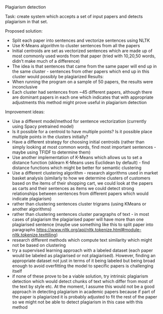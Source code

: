 Plagiarism detection

Task: create system which accepts a set of input papers and detects plagiarism in that set.

Proposed solution:
- Split each paper into sentences and vectorize sentences using NLTK
- Use K-Means algorithm to cluster sentences from all the papers
- Initial centroids are set as vectorized sentences which are made up of most commonly used words from that paper (tried with 10,20,50 words, didn’t make much of a difference)
- The idea is that sentences that came from the same paper will end up in the same cluster - sentences from other papers which end up in this cluster would possibly be plagiarized
Results:
- When running the program on a sample of 50 papers, the results were inconclusive
- Each cluster had sentences from ~45 different papers, although there are dominant papers in each one which indicates that with appropriate adjustments this method might prove useful in plagiarism detection


Improvement ideas:
- Use a different model/method for sentence vectorization (currently using Spacy pretrained model)
- Is it possible for a centroid to have multiple points? Is it possible place multiple points in the clusters initially?
- Have a different strategy for choosing initial centroids (rather than simply looking at most common words, find most important sentences - maybe using TFIDF to determine them)
- Use another implementation of K-Means which allows us to set a distance function (sklearn K-Means uses Euclidean by default) - find distance functions which might be better for semantic clustering
- Use a different clustering algorithm - research algorithms used in market basket analysis (similarly to how we determine clusters of customers based on the items of their shopping cart, we could look at the papers as carts and their sentences as items we could detect strong relationships between sentences from different papers which would indicate plagiarism)
- rather than clustering sentences cluster trigrams (using KMeans or another algorithms)
- rather than clustering sentences cluster paragraphs of text - in most cases of plagiarism the plagiarised paper will have more than one plagiarised sentence (maybe use something like this to split paper into paragraphs https://www.nltk.org/api/nltk.tokenize.html#module-nltk.tokenize.texttiling)
- research different methods which compute text similarity which might not be based on clustering
- try a supervised learning approach with a labeled dataset (each paper would be labeled as plagiarised or not plagiarised). However, finding an appropriate dataset not just in terms of it being labeled but being broad enough to avoid overfitting the model to specific papers is challenging itself
- if none of these prove to be a viable solution, try intrinsic plagiarism detection which would detect chunks of text which differ from most of the text by style etc. At the moment, I assume this would not be a good approach in detecting plagiarism in academic papers because if part of the paper is plagiarized it is probably adjusted to fit the rest of the paper so we might not be able to detect plagiarism in this case with this method
